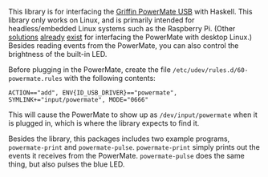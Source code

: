 This library is for interfacing the [Griffin PowerMate USB][1] with
Haskell.  This library only works on Linux, and is primarily intended
for headless/embedded Linux systems such as the Raspberry Pi.  (Other
[solutions][2] [already][3] [exist][4] for interfacing the PowerMate
with desktop Linux.)  Besides reading events from the PowerMate, you
can also control the brightness of the built-in LED.

Before plugging in the PowerMate, create the file
`/etc/udev/rules.d/60-powermate.rules` with the following contents:

    ACTION=="add", ENV{ID_USB_DRIVER}=="powermate", SYMLINK+="input/powermate", MODE="0666"

This will cause the PowerMate to show up as `/dev/input/powermate`
when it is plugged in, which is where the library expects to find it.

Besides the library, this packages includes two example programs,
`powermate-print` and `powermate-pulse`.  `powermate-print` simply
prints out the events it receives from the PowerMate.
`powermate-pulse` does the same thing, but also pulses the blue LED.

[1]: https://griffintechnology.com/us/powermate
[2]: https://github.com/stefansundin/powermate-linux
[3]: http://gizmod.sourceforge.net/
[4]: https://www.bedroomlan.org/projects/evrouter2
